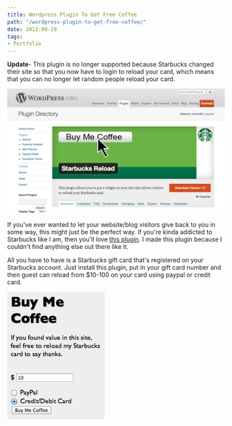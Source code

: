 ```yaml
---
title: Wordpress Plugin To Get Free Coffee
path: "/wordpress-plugin-to-get-free-coffee/"
date: 2012-09-19
tags:
- Portfolio
---
```


**Update**- This plugin is no longer supported because Starbucks changed their site so that you now have to login to reload your card, which means that you can no longer let random people reload your card.

<img alt="starbucks plugin page" src="./starbucks-plugin-page.png" />

If you've ever wanted to let your website/blog visitors give back to you in some way, this might just be the perfect way. If you're kinda addicted to Starbucks like I am, then you'll love <a href="http://wordpress.org/extend/plugins/starbucks-reload/">this plugin</a>. I made this plugin because I couldn't find anything else out there like it.

All you have to have is a Starbucks gift card that's registered on your Starbucks account. Just install this plugin, put in your gift card number and then guest can reload from $10-100 on your card using paypal or credit card.

<img alt="starbucks plugin" src="./starbucks-plugin.png" width="226" height="295" />
